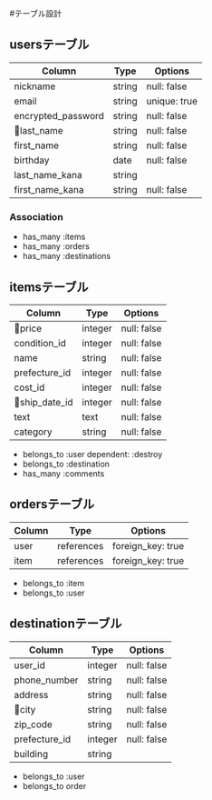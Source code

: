 #テーブル設計

## usersテーブル

| Column    | Type       | Options                            |
| --------  | ---------- | ---------------------------------- |
| nickname  | string     | null: false                      |
| email     | string     | unique: true                      |
| encrypted_password  | string     | null: false                        |
| last_name | string     | null: false                        |
| first_name| string     | null: false                        |
| birthday  | date       | null: false                        | 
| last_name_kana| string| | null: false                        |
| first_name_kana| string| null: false                        |

### Association

- has_many :items
- has_many :orders
- has_many :destinations


## itemsテーブル

| Column    | Type       | Options                            |
| --------  | ---------- | ---------------------------------- |
| price     | integer    | null: false                        |
| condition_id | integer    | null: false                     |
| name      | string     | null: false                        | 
| prefecture_id| integer    | null: false                     |
| cost_id   | integer    | null: false                        |
| ship_date_id | integer    | null: false                     |
| text      | text          | null: false                     |
| category  | string        | null: false                     |

- belongs_to :user dependent: :destroy
- belongs_to :destination
- has_many :comments



## ordersテーブル

| Column     | Type       | Options                            |
| --------   | ---------- | ---------------------------------- |
| user       | references | foreign_key: true                  |
| item       | references | foreign_key: true                  |

- belongs_to :item
- belongs_to :user

## destinationテーブル

| Column    | Type       | Options                            |
| --------  | ---------- | ---------------------------------- |
| user_id   | integer    | null: false                        |
| phone_number| string    | null: false                       |   
| address   | string     | null: false                        |
| city      | string     | null: false                        |
| zip_code  | string     | null: false                        |
| prefecture_id | integer    | null: false                    | 
| building  | string     |                                    |

- belongs_to :user
- belongs_to order

